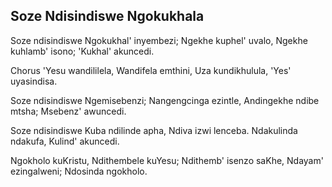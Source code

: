 ## Soze Ndisindiswe Ngokukhala

Soze ndisindiswe Ngokukhal' inyembezi;
Ngekhe kuphel' uvalo, Ngekhe kuhlamb' isono;
'Kukhal' akuncedi.

Chorus
'Yesu wandililela, Wandifela emthini,
Uza kundikhulula, 'Yes' uyasindisa.

Soze ndisindiswe Ngemisebenzi;
Nangengcinga ezintle, Andingekhe ndibe mtsha;
Msebenz' awuncedi.

Soze ndisindiswe Kuba ndilinde apha,
Ndiva izwi lenceba. Ndakulinda ndakufa,
Kulind' akuncedi.

Ngokholo kuKristu, Ndithembele kuYesu;
Ndithemb' isenzo saKhe,	Ndayam' ezingalweni;
Ndosinda ngokholo.

